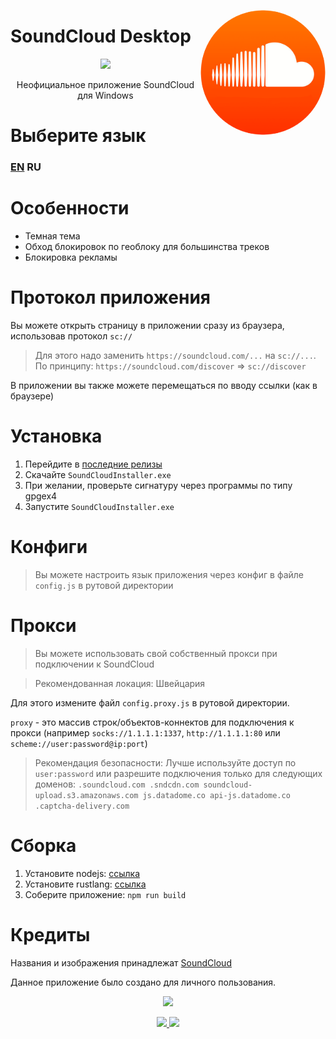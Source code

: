 <p>
<a href="https://soundcloud.com" alt="soundcloud">
<img src="https://raw.githubusercontent.com/fydne/SoundCloud-Desktop/main/icons/appLogo.png" width="200px" align="right" style="border-radius: 50%;" />
</a>

# SoundCloud Desktop

<p align="center">
<a href="https://soundcloud.com" alt="soundcloud">
<img src="https://readme-typing-svg.herokuapp.com?font=Fira+Code&weight=500&pause=1000&color=F76000&center=true&vCenter=true&repeat=false&width=435&height=25&lines=SoundCloud+Desktop">
</a>
</p>
<p align="center">
Неофициальное приложение SoundCloud для Windows
</p>

# Выберите язык

### [EN](https://github.com/zxcnoname666/SoundCloud-Desktop) RU

# Особенности

- Темная тема
- Обход блокировок по геоблоку для большинства треков
- Блокировка рекламы

# Протокол приложения

Вы можете открыть страницу в приложении сразу из браузера, использовав протокол `sc://`
> Для этого надо заменить `https://soundcloud.com/...` на `sc://...`. По принципу: `https://soundcloud.com/discover` =>
`sc://discover`

В приложении вы также можете перемещаться по вводу ссылки (как в браузере)

# Установка

1. Перейдите в [последние релизы](https://github.com/zxcnoname666/SoundCloud-Desktop/releases/latest)
2. Скачайте `SoundCloudInstaller.exe`
3. При желании, проверьте сигнатуру через программы по типу gpgex4
4. Запустите `SoundCloudInstaller.exe`

# Конфиги

> Вы можете настроить язык приложения через конфиг в файле `config.js` в рутовой директории

# Прокси

> Вы можете использовать свой собственный прокси при подключении к SoundCloud

> Рекомендованная локация: Швейцария

Для этого измените файл `config.proxy.js` в рутовой директории.

`proxy` - это массив строк/объектов-коннектов для подключения к прокси (например `socks://1.1.1.1:1337`,
`http://1.1.1.1:80` или `scheme://user:password@ip:port`)

> Рекомендация безопасности: Лучше используйте доступ по `user:password` или разрешите подключения только для следующих
> доменов:
`.soundcloud.com .sndcdn.com soundcloud-upload.s3.amazonaws.com js.datadome.co api-js.datadome.co .captcha-delivery.com`

# Сборка

1. Установите nodejs: [ссылка](https://nodejs.org/en/download)
2. Установите rustlang: [ссылка](https://rust-lang.org/tools/install)
3. Соберите приложение: `npm run build`

# Кредиты

Названия и изображения принадлежат [SoundCloud](https://soundcloud.com)

Данное приложение было создано для личного пользования.

<p align="center">
<a href="javascript:void(0)">
<img src="https://profile-counter.glitch.me/scda/count.svg" width="200px" />
</a>
<p align="center">
<a href="javascript:void(0)">
<img src="https://img.shields.io/github/downloads/zxcnoname666/SoundCloud-Desktop/total?color=fd4313&style=plastic" />
<img src="https://img.shields.io/github/v/release/zxcnoname666/SoundCloud-Desktop.svg?color=#fd4313&style=plastic" />
</a>
</p>